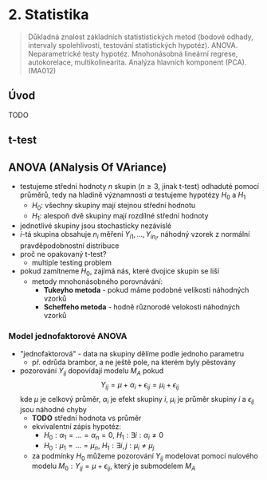 # 2. Statistika

> Důkladná znalost základních statististických metod (bodové odhady, intervaly spolehlivosti, testování statistických hypotéz). ANOVA. Neparametrické testy hypotéz. Mnohonásobná lineární regrese, autokorelace, multikolinearita. Analýza hlavních komponent (PCA). (MA012)

## Úvod

TODO

## t-test

## ANOVA (ANalysis Of VAriance)

- testujeme střední hodnoty $n$ skupin ($n \geq 3$, jinak t-test) odhaduté pomocí průměrů, tedy na hladině významnosti $\alpha$ testujeme hypotézy $H_0$ a $H_1$
    - $H_0$: všechny skupiny mají stejnou střední hodnotu
    - $H_1$: alespoň dvě skupiny mají rozdílné střední hodnoty 
- jednotlivé skupiny jsou stochasticky nezávislé
- $i$-tá skupina obsahuje $n_i$ měření $Y_{i1},...,Y_{in_i}$, náhodný vzorek z normální pravděpodobnostní distribuce
- proč ne opakovaný t-test? 
    - multiple testing problem
- pokud zamítneme $H_0$, zajímá nás, které dvojice skupin se liší
    - metody mnohonásobného porovnávání:
        - **Tukeyho metoda** - pokud máme podobné velikosti náhodných vzorků
        - **Scheffeho metoda** - hodně různorodé velokosti náhodných vzorků

### Model jednofaktorové ANOVA

- "jednofaktorová" - data na skupiny dělíme podle jednoho parametru
    - př. odrůda brambor, a ne ještě pole, na kterém byly pěstovány
- pozorování $Y_{ij}$ dopovídají modelu $M_A$ pokud $$Y_{ij} = \mu + \alpha_i + \epsilon_{ij} = \mu_i + \epsilon_{ij}$$ kde $\mu$ je celkový průměr, $\alpha_i$ je efekt skupiny $i$, $\mu_i$ je průměr skupiny $i$ a $\epsilon_{ij}$ jsou náhodné chyby
    - **TODO** střední hodnota vs průměr
    - ekvivalentní zápis hypotéz:
        - $H_0: \alpha_1 = ... = \alpha_n = 0$, $H_1: \exists i: \alpha_i \neq 0$
        - $H_0: \mu_1 = ... = \mu_n$, $H_1: \exists i,j: \mu_i \neq \mu_j$
    - za podmínky $H_0$ můžeme pozorování $Y_{ij}$ modelovat pomocí nulového modelu $M_0: Y_{ij}=\mu+\epsilon_{ij}$, který je submodelem $M_A$ 
